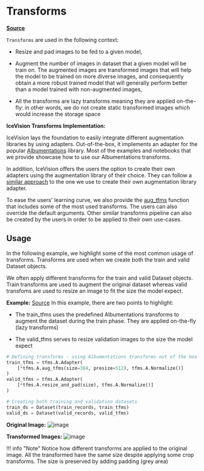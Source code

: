 # Transforms

[**Source**](https://github.com/airctic/icevision/tree/master/icevision/tfms/)


`Transforms` are used in the following context:

- Resize and pad images to be fed to a given model,

- Augment the number of images in dataset that a given model will be train on. The augmented images are transformed images that will help the model to be trained on more diverse images, and consequently obtain a more robust trained model that will generally perform better than a model trained with non-augmented images,

- All the transforms are lazy transforms meaning they are applied on-the-fly: in other words, we do not create static transformed images which would increase the storage space

**IceVision Transforms Implementation:**

IceVision lays the foundation to easily integrate different augmentation libraries by using adapters. Out-of-the-box, it implements an adapter for the popular [Albumentations](https://albumentations.readthedocs.io/en/latest/) library. Most of the examples and notebooks that we provide showcase how to use our Albumentations transforms.

In addition, IceVision offers the users the option to create their own adapters using the augmentation library of their choice. They can follow a [similar approach](https://github.com/airctic/icevision/tree/master/icevision/tfms/albumentations) to the one we use to create their own augmentation library adapter.

To ease the users' learning curve, we also provide the [aug_tfms](https://airctic.com/albumentations_tfms/#aug_tfms) function that includes some of the most used transforms. The users can also override the default arguments. Other similar transforms pipeline can also be created by the users in order to be applied to their own use-cases.


## Usage

In the following example, we highlight some of the most common usage of transforms. Transforms are used when we create both the train and valid Dataset objects. 

We often apply different transforms for the train and valid Dataset objects. Train transforms are used to augment the original dataset whereas valid transfoms are used to resize an image to fit the size the model expect.

**Example:** [Source](https://airctic.github.io/icevision/examples/training/)
In this example, there are two points to highlight:

- The train_tfms uses the predefined Albumentations transforms to augment the dataset during the train phase. They are applied on-the-fly (lazy transforms) 

- The valid_tfms serves to resize validation images to the size the model expect 

```python
# Defining transforms - using Albumentations transforms out of the box
train_tfms = tfms.A.Adapter(
    [*tfms.A.aug_tfms(size=384, presize=512), tfms.A.Normalize()]
)
valid_tfms = tfms.A.Adapter(
    [*tfms.A.resize_and_pad(size), tfms.A.Normalize()]
)

# Creating both training and validation datasets
train_ds = Dataset(train_records, train_tfms)
valid_ds = Dataset(valid_records, valid_tfms)
```

**Original Image:**
![image](https://airctic.github.io/icevision/images/sample-image.png)

**Transformed Images:**
![image](https://airctic.github.io/icevision/images/sample-image-tfms.png)

!!! info "Note" 
    Notice how different transforms are applied to the original image. All the transformed have the same size despite applying some crop transforms. The size is preserved by adding padding (grey area) 
